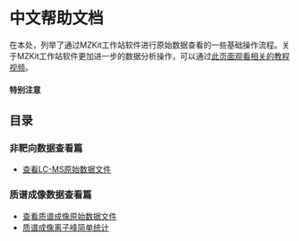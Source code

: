 # 中文帮助文档

<!-- 2022-07-14 -->

在本处，列举了通过MZKit工作站软件进行原始数据查看的一些基础操作流程。关于MZKit工作站软件更加进一步的数据分析操作，可以通过[此页面观看相关的教程视频](/bilibili.html)。

#### 特别注意

## 目录

### 非靶向数据查看篇

+ [查看LC-MS原始数据文件](/zh/#view-lc-ms)

### 质谱成像数据查看篇

+ [查看质谱成像原始数据文件](/zh/#view-ms-imaging)
+ [质谱成像离子峰简单统计](/zh/#msi-ions)
